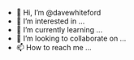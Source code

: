 - 👋 Hi, I’m @davewhiteford
- 👀 I’m interested in ...
- 🌱 I’m currently learning ...
- 💞️ I’m looking to collaborate on ...
- 📫 How to reach me ...

<!---
davewhiteford/davewhiteford is a ✨ special ✨ repository because its `README.md` (this file) appears on your GitHub profile.
You can click the Preview link to take a look at your changes.
--->
